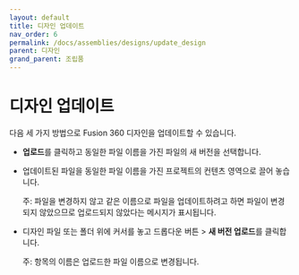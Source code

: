 ```yaml
---
layout: default
title: 디자인 업데이트
nav_order: 6
permalink: /docs/assemblies/designs/update_design
parent: 디자인
grand_parent: 조립품
---
```

디자인 업데이트
========

다음 세 가지 방법으로 Fusion 360 디자인을 업데이트할 수 있습니다.

*   **업로드**를 클릭하고 동일한 파일 이름을 가진 파일의 새 버전을 선택합니다.
    
*   업데이트된 파일을 동일한 파일 이름을 가진 프로젝트의 컨텐츠 영역으로 끌어 놓습니다.
    
    주: 파일을 변경하지 않고 같은 이름으로 파일을 업데이트하려고 하면 파일이 변경되지 않았으므로 업로드되지 않았다는 메시지가 표시됩니다.
    
*   디자인 파일 또는 폴더 위에 커서를 놓고 드롭다운 버튼 > **새 버전 업로드**를 클릭합니다.
    
    주: 항목의 이름은 업로드한 파일 이름으로 변경됩니다.
    